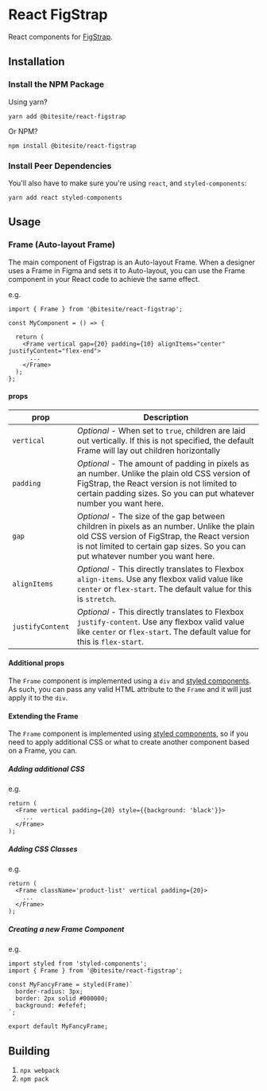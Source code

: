 # React FigStrap

React components for [FigStrap](https://github.com/bitesite/figstrap).

## Installation

### Install the NPM Package

Using yarn?

```
yarn add @bitesite/react-figstrap
```

Or NPM?

```
npm install @bitesite/react-figstrap
```

### Install Peer Dependencies

You'll also have to make sure you're using `react`, and `styled-components`:

```
yarn add react styled-components
```

## Usage

### Frame (Auto-layout Frame)

The main component of Figstrap is an Auto-layout Frame. When a designer uses a Frame in Figma and sets it to Auto-layout, you can use the Frame component in your React code to achieve the same effect.

e.g.

```
import { Frame } from '@bitesite/react-figstrap';

const MyComponent = () => {

  return (
    <Frame vertical gap={20} padding={10} alignItems="center" justifyContent="flex-end">
      ...
    </Frame>
  );
};
```

#### props

| prop | Description |
| --- | ----------- |
| `vertical` | *Optional* - When set to `true`, children are laid out vertically. If this is not specified, the default Frame will lay out children horizontally |
| `padding` | *Optional* - The amount of padding in pixels as an number. Unlike the plain old CSS version of FigStrap, the React version is not limited to certain padding sizes. So you can put whatever number you want here. |
| `gap` | *Optional* - The size of the gap between children in pixels as an number. Unlike the plain old CSS version of FigStrap, the React version is not limited to certain gap sizes. So you can put whatever number you want here.|
| `alignItems` | *Optional* - This directly translates to Flexbox `align-items`. Use any flexbox valid value like `center` or `flex-start`. The default value for this is `stretch`.|
| `justifyContent` | *Optional* - This directly translates to Flexbox `justify-content`. Use any flexbox valid value like `center` or `flex-start`. The default value for this is `flex-start`. |

#### Additional props

The `Frame` component is implemented using a `div` and [styled components](https://styled-components.com/). As such, you can pass any valid HTML attribute to the `Frame` and it will just apply it to the `div`.

#### Extending the Frame

The `Frame` component is implemented using [styled components](https://styled-components.com/), so if you need to apply additional CSS or what to create another component based on a Frame, you can.

##### Adding additional CSS

e.g.

```
return (
  <Frame vertical padding={20} style={{background: 'black'}}>
    ...
  </Frame>
);
```

##### Adding CSS Classes

e.g.

```
return (
  <Frame className='product-list' vertical padding={20}>
    ...
  </Frame>
);
```

##### Creating a new Frame Component

e.g.

```
import styled from 'styled-components';
import { Frame } from '@bitesite/react-figstrap';

const MyFancyFrame = styled(Frame)`
  border-radius: 3px;
  border: 2px solid #000000;
  background: #efefef;
`;

export default MyFancyFrame;
```


## Building

1. `npx webpack`
2. `npm pack`